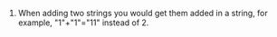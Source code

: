 1. When adding two strings you would get them added in a string, for example, "1"+"1"="11" instead of 2.

